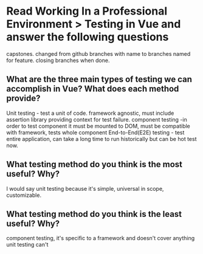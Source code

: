 # Read Working In a Professional Environment > Testing in Vue and answer the following questions

capstones. changed from github branches with name to branches named for feature. closing branches when done.

## What are the three main types of testing we can accomplish in Vue? What does each method provide?

Unit testing - test a unit of code. framework agnostic, must include assertion library providing context for test failure.
component testing -in order to test component it must be mounted to DOM, must be compatible with framework, tests whole component
End-to-End(E2E) testing - test entire application, can take a long time to run historically but can be hot test now.

## What testing method do you think is the most useful? Why?

I would say unit testing because it's simple, universal in scope, customizable.

## What testing method do you think is the least useful? Why?

component testing, it's specific to a framework and doesn't cover anything unit testing can't 